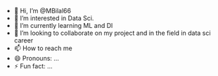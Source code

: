- 👋 Hi, I’m @MBilal66
- 👀 I’m interested in Data Sci.
- 🌱 I’m currently learning ML and Dl
- 💞️ I’m looking to collaborate on my project and in the field in data sci career
- 📫 How to reach me 
- 😄 Pronouns: ...
- ⚡ Fun fact: ...

<!---
MBilal66/MBilal66 is a ✨ special ✨ repository because its `README.md` (this file) appears on your GitHub profile.
You can click the Preview link to take a look at your changes.
--->
